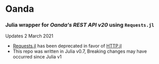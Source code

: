 # Oanda
### Julia wrapper for *Oanda's REST API v20* using `Requests.jl`

Updates 2 March 2021 
- [Requests.jl](https://github.com/JuliaWeb/Requests.jl) has been deprecated in favor of [HTTP.jl](https://github.com/JuliaWeb/HTTP.jl)
- This repo was written in Julia v0.7, Breaking changes may have occurred since Julia v1
